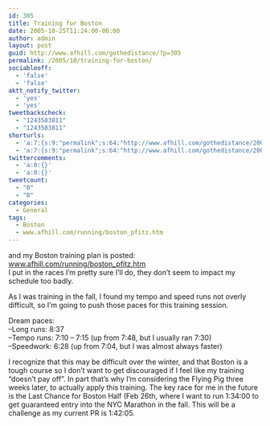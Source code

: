 ```yaml
---
id: 305
title: Training for Boston
date: 2005-10-25T11:24:00-06:00
author: admin
layout: post
guid: http://www.afhill.com/gothedistance/?p=305
permalink: /2005/10/training-for-boston/
sociableoff:
  - 'false'
  - 'false'
aktt_notify_twitter:
  - 'yes'
  - 'yes'
tweetbackscheck:
  - "1243583811"
  - "1243583811"
shorturls:
  - 'a:7:{s:9:"permalink";s:64:"http://www.afhill.com/gothedistance/2005/10/training-for-boston/";s:7:"tinyurl";s:25:"http://tinyurl.com/pnce24";s:4:"isgd";s:17:"http://is.gd/A5pS";s:5:"bitly";s:19:"http://bit.ly/B8mLM";s:5:"snipr";s:22:"http://snipr.com/i2f2r";s:5:"snurl";s:22:"http://snurl.com/i2f2r";s:7:"snipurl";s:24:"http://snipurl.com/i2f2r";}'
  - 'a:7:{s:9:"permalink";s:64:"http://www.afhill.com/gothedistance/2005/10/training-for-boston/";s:7:"tinyurl";s:25:"http://tinyurl.com/pnce24";s:4:"isgd";s:17:"http://is.gd/A5pS";s:5:"bitly";s:19:"http://bit.ly/B8mLM";s:5:"snipr";s:22:"http://snipr.com/i2f2r";s:5:"snurl";s:22:"http://snurl.com/i2f2r";s:7:"snipurl";s:24:"http://snipurl.com/i2f2r";}'
twittercomments:
  - 'a:0:{}'
  - 'a:0:{}'
tweetcount:
  - "0"
  - "0"
categories:
  - General
tags:
  - Boston
  - www.afhill.com/running/boston_pfitz.htm
---
```

and my Boston training plan is posted: <a href="www.afhill.com/running/boston_pfitz.htm" title="Boston Pfitzinger Training Plan" rel="nofollow">www.afhill.com/running/boston_pfitz.htm</a>  
I put in the races I&#8217;m pretty sure I&#8217;ll do, they don&#8217;t seem to impact my schedule too badly. 

As I was training in the fall, I found my tempo and speed runs not overly difficult, so I&#8217;m going to push those paces for this training session. 

Dream paces:  
&#8211;Long runs: 8:37  
&#8211;Tempo runs: 7:10 &#8211; 7:15 (up from 7:48, but I usually ran 7:30)  
&#8211;Speedwork: 6:28 (up from 7:04, but I was almost always faster)

I recognize that this may be difficult over the winter, and that Boston is a tough course so I don&#8217;t want to get discouraged if I feel like my training &#8220;doesn&#8217;t pay off&#8221;. In part that&#8217;s why I&#8217;m considering the Flying Pig three weeks later, to actually apply this training. The key race for me in the future is the Last Chance for Boston Half (Feb 26th, where I want to run 1:34:00 to get guaranteed entry into the NYC Marathon in the fall. This will be a challenge as my current PR is 1:42:05.